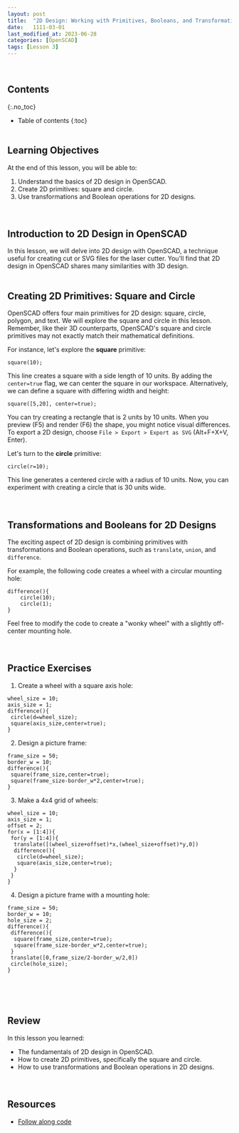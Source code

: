 ```yaml
---
layout: post
title:  "2D Design: Working with Primitives, Booleans, and Transformations"
date:   1111-03-01
last_modified_at: 2023-06-28
categories: [OpenSCAD]
tags: [Lesson 3]
---
```

<br>

## Contents
{:.no_toc}
* Table of contents
{:toc}
<br><br>

## Learning Objectives
At the end of this lesson, you will be able to:
1. Understand the basics of 2D design in OpenSCAD.
2. Create 2D primitives: square and circle.
3. Use transformations and Boolean operations for 2D designs.
<br><br><br>

## Introduction to 2D Design in OpenSCAD
In this lesson, we will delve into 2D design with OpenSCAD, a technique useful for creating cut or SVG files for the laser cutter. You'll find that 2D design in OpenSCAD shares many similarities with 3D design.
<br><br>

## Creating 2D Primitives: Square and Circle
OpenSCAD offers four main primitives for 2D design: square, circle, polygon, and text. We will explore the square and circle in this lesson. Remember, like their 3D counterparts, OpenSCAD's square and circle primitives may not exactly match their mathematical definitions.

For instance, let's explore the **square** primitive:

```OpenSCAD
square(10);
```

This line creates a square with a side length of 10 units. By adding the `center=true` flag, we can center the square in our workspace. Alternatively, we can define a square with differing width and height:

```OpenSCAD
square([5,20], center=true);
```

You can try creating a rectangle that is 2 units by 10 units. When you preview (F5) and render (F6) the shape, you might notice visual differences. To export a 2D design, choose `File > Export > Export as SVG` (Alt+F+X+V, Enter).

Let's turn to the **circle** primitive:

```OpenSCAD
circle(r=10);
```

This line generates a centered circle with a radius of 10 units. Now, you can experiment with creating a circle that is 30 units wide.
<br><br><br>

## Transformations and Booleans for 2D Designs
The exciting aspect of 2D design is combining primitives with transformations and Boolean operations, such as `translate`, `union`, and `difference`. 

For example, the following code creates a wheel with a circular mounting hole:

```OpenSCAD
difference(){
    circle(10);
    circle(1);
}
```

Feel free to modify the code to create a "wonky wheel" with a slightly off-center mounting hole.
<br><br><br>

## Practice Exercises
1. Create a wheel with a square axis hole:

```OpenSCAD
wheel_size = 10;
axis_size = 1;
difference(){
 circle(d=wheel_size);
 square(axis_size,center=true);
}
```

2. Design a picture frame:

```OpenSCAD
frame_size = 50;
border_w = 10;
difference(){
 square(frame_size,center=true);
 square(frame_size-border_w*2,center=true);
}
```

3. Make a 4x4 grid of wheels:



```OpenSCAD
wheel_size = 10;
axis_size = 1;
offset = 2;
for(x = [1:4]){
 for(y = [1:4]){
  translate([(wheel_size+offset)*x,(wheel_size+offset)*y,0])
  difference(){
   circle(d=wheel_size);
   square(axis_size,center=true);
  }
 }
}
```

4. Design a picture frame with a mounting hole:

```OpenSCAD
frame_size = 50;
border_w = 10;
hole_size = 2;
difference(){
 difference(){
  square(frame_size,center=true);
  square(frame_size-border_w*2,center=true);
 }
 translate([0,frame_size/2-border_w/2,0])
 circle(hole_size);
}
```
<br><br><br>

## Review
In this lesson you learned:
- The fundamentals of 2D design in OpenSCAD.
- How to create 2D primitives, specifically the square and circle.
- How to use transformations and Boolean operations in 2D designs.
<br><br><br>

## Resources
- [Follow along code](https://raw.githubusercontent.com/funkonaut/openSCAD_lessons/main/Lessons/Lesson%203/3_3_2D_Design_Student.scad)
<br><br><br>